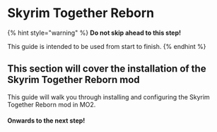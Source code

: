 # Skyrim Together Reborn

{% hint style="warning" %}
**Do not skip ahead to this step!**

This guide is intended to be used from start to finish.
{% endhint %}

## This section will cover the installation of the Skyrim Together Reborn mod

This guide will walk you through installing and configuring the Skyrim Together Reborn mod in MO2.

#### Onwards to the next step!

